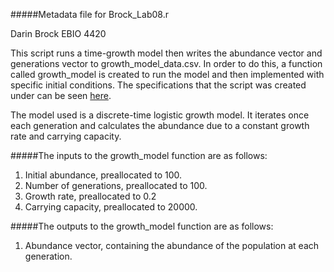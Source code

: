 #####Metadata file for Brock_Lab08.r

Darin Brock
EBIO 4420

This script runs a time-growth model then writes the abundance vector and generations vector to growth_model_data.csv. In order to do this, a function called growth_model is created to run the model and then implemented with specific initial conditions. The specifications that the script was created under can be seen [here](https://github.com/flaxmans/CompBio_on_git/blob/master/Labs/Lab08/Lab08_documentation_and_metadata.md).

The model used is a discrete-time logistic growth model. It iterates once each generation and calculates the abundance due to a constant growth rate and carrying capacity.

#####The inputs to the growth_model function are as follows:
1. Initial abundance, preallocated to 100.
2. Number of generations, preallocated to 100.
3. Growth rate, preallocated to 0.2
4. Carrying capacity, preallocated to 20000.

#####The outputs to the growth_model function are as follows:
1. Abundance vector, containing the abundance of the population at each generation.
